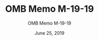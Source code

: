 ---
title: OMB Memo M-19-19
subtitle: OMB Memo M-19-19
date: June 25, 2019
description: OMB Memo M-19-19
external_url: https://www.whitehouse.gov/wp-content/uploads/2019/06/M-19-19-Data-Centers.pdf?
filters: fed-policy


---